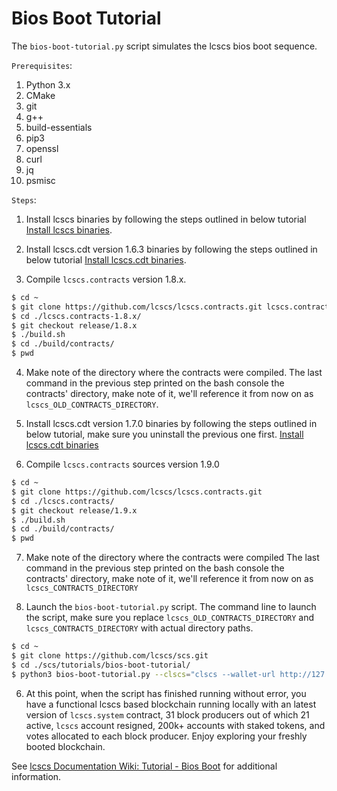 # Bios Boot Tutorial

The `bios-boot-tutorial.py` script simulates the lcscs bios boot sequence.

``Prerequisites``:

1. Python 3.x
2. CMake
3. git
4. g++
5. build-essentials
6. pip3
7. openssl
8. curl
9. jq
10. psmisc


``Steps``:

1. Install lcscs binaries by following the steps outlined in below tutorial
[Install lcscs binaries](https://github.com/lcscs/scs/tree/release/2.0.x#mac-os-x-brew-install).

2. Install lcscs.cdt version 1.6.3 binaries by following the steps outlined in below tutorial
[Install lcscs.cdt binaries](https://github.com/lcscs/lcscs.cdt/tree/release/1.6.x#binary-releases).

3. Compile `lcscs.contracts` version 1.8.x.

```bash
$ cd ~
$ git clone https://github.com/lcscs/lcscs.contracts.git lcscs.contracts-1.8.x
$ cd ./lcscs.contracts-1.8.x/
$ git checkout release/1.8.x
$ ./build.sh
$ cd ./build/contracts/
$ pwd

```

4. Make note of the directory where the contracts were compiled. 
The last command in the previous step printed on the bash console the contracts' directory, make note of it, we'll reference it from now on as `lcscs_OLD_CONTRACTS_DIRECTORY`.

5. Install lcscs.cdt version 1.7.0 binaries by following the steps outlined in below tutorial, make sure you uninstall the previous one first.
[Install lcscs.cdt binaries](https://github.com/lcscs/lcscs.cdt/tree/release/1.7.x#binary-releases)

6. Compile `lcscs.contracts` sources version 1.9.0

```bash
$ cd ~
$ git clone https://github.com/lcscs/lcscs.contracts.git
$ cd ./lcscs.contracts/
$ git checkout release/1.9.x
$ ./build.sh
$ cd ./build/contracts/
$ pwd

```

7. Make note of the directory where the contracts were compiled
The last command in the previous step printed on the bash console the contracts' directory, make note of it, we'll reference it from now on as `lcscs_CONTRACTS_DIRECTORY`


8. Launch the `bios-boot-tutorial.py` script. 
The command line to launch the script, make sure you replace `lcscs_OLD_CONTRACTS_DIRECTORY` and `lcscs_CONTRACTS_DIRECTORY` with actual directory paths.

```bash
$ cd ~
$ git clone https://github.com/lcscs/scs.git
$ cd ./scs/tutorials/bios-boot-tutorial/
$ python3 bios-boot-tutorial.py --clscs="clscs --wallet-url http://127.0.0.1:6666 " --nodscs=nodscs --kscsd=kscsd --contracts-dir="lcscs_CONTRACTS_DIRECTORY" --old-contracts-dir="lcscs_OLD_CONTRACTS_DIRECTORY" -w -a
```

6. At this point, when the script has finished running without error, you have a functional lcscs based blockchain running locally with an latest version of `lcscs.system` contract, 31 block producers out of which 21 active, `lcscs` account resigned, 200k+ accounts with staked tokens, and votes allocated to each block producer. Enjoy exploring your freshly booted blockchain.

See [lcscs Documentation Wiki: Tutorial - Bios Boot](https://github.com/lcscs/scs/wiki/Tutorial-Bios-Boot-Sequence) for additional information.